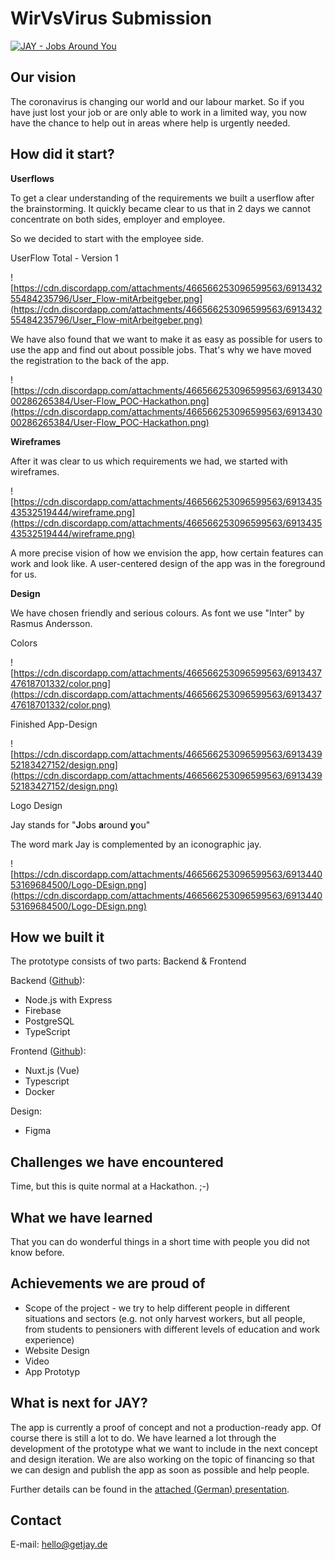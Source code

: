 # WirVsVirus Submission

[![JAY - Jobs Around You](https://cdn.discordapp.com/attachments/423862962369986600/697102054799441950/Frame_360.png)](https://youtu.be/e8sKjavb0HY "JAY - Jobs Around You | #WirVsVirusHack")

## Our vision
The coronavirus is changing our world and our labour market. So if you have just lost your job or are only able to work in a limited way, you now have the chance to help out in areas where help is urgently needed.

## How did it start?

**Userflows**

To get a clear understanding of the requirements we built a userflow after the brainstorming. It quickly became clear to us that in 2 days we cannot concentrate on both sides, employer and employee. 

So we decided to start with the employee side. 

UserFlow Total - Version 1

![https://cdn.discordapp.com/attachments/466566253096599563/691343255484235796/User_Flow-mitArbeitgeber.png](https://cdn.discordapp.com/attachments/466566253096599563/691343255484235796/User_Flow-mitArbeitgeber.png)

We have also found that we want to make it as easy as possible for users to use the app and find out about possible jobs. That's why we have moved the registration to the back of the app. 

![https://cdn.discordapp.com/attachments/466566253096599563/691343000286265384/User-Flow_POC-Hackathon.png](https://cdn.discordapp.com/attachments/466566253096599563/691343000286265384/User-Flow_POC-Hackathon.png)

**Wireframes**

After it was clear to us which requirements we had, we started with wireframes. 

![https://cdn.discordapp.com/attachments/466566253096599563/691343543532519444/wireframe.png](https://cdn.discordapp.com/attachments/466566253096599563/691343543532519444/wireframe.png)

A more precise vision of how we envision the app, how certain features can work and look like. A user-centered design of the app was in the foreground for us.

**Design**

We have chosen friendly and serious colours. As font we use "Inter" by Rasmus Andersson.

Colors

![https://cdn.discordapp.com/attachments/466566253096599563/691343747618701332/color.png](https://cdn.discordapp.com/attachments/466566253096599563/691343747618701332/color.png)

Finished App-Design

![https://cdn.discordapp.com/attachments/466566253096599563/691343952183427152/design.png](https://cdn.discordapp.com/attachments/466566253096599563/691343952183427152/design.png)

Logo Design

Jay stands for "**J**obs **a**round **y**ou"

The word mark Jay is complemented by an iconographic jay.  

![https://cdn.discordapp.com/attachments/466566253096599563/691344053169684500/Logo-DEsign.png](https://cdn.discordapp.com/attachments/466566253096599563/691344053169684500/Logo-DEsign.png)

## How we built it

The prototype consists of two parts: Backend & Frontend

Backend ([Github](https://github.com/getjay/getjay-backend)): 

* Node.js with Express
* Firebase
* PostgreSQL
* TypeScript

Frontend ([Github](https://github.com/getjay/getjay-frontend)): 

* Nuxt.js (Vue)
* Typescript
* Docker

Design:

* Figma


## Challenges we have encountered

Time, but this is quite normal at a Hackathon. ;-)

## What we have learned

That you can do wonderful things in a short time with people you did not know before.

## Achievements we are proud of

* Scope of the project - we try to help different people in different situations and sectors (e.g. not only harvest workers, but all people, from students to pensioners with different levels of education and work experience)
* Website Design
* Video
* App Prototyp

## What is next for JAY?

The app is currently a proof of concept and not a production-ready app. Of course there is still a lot to do. We have learned a lot through the development of the prototype what we want to include in the next concept and design iteration. We are also working on the topic of financing so that we can design and publish the app as soon as possible and help people.

Further details can be found in the [attached (German) presentation](https://cdn.discordapp.com/attachments/466566253096599563/691345421502513302/JAY_-_Jobs_Around_You_Pitch_Presentation.pdf).

## Contact

E-mail: hello@getjay.de

